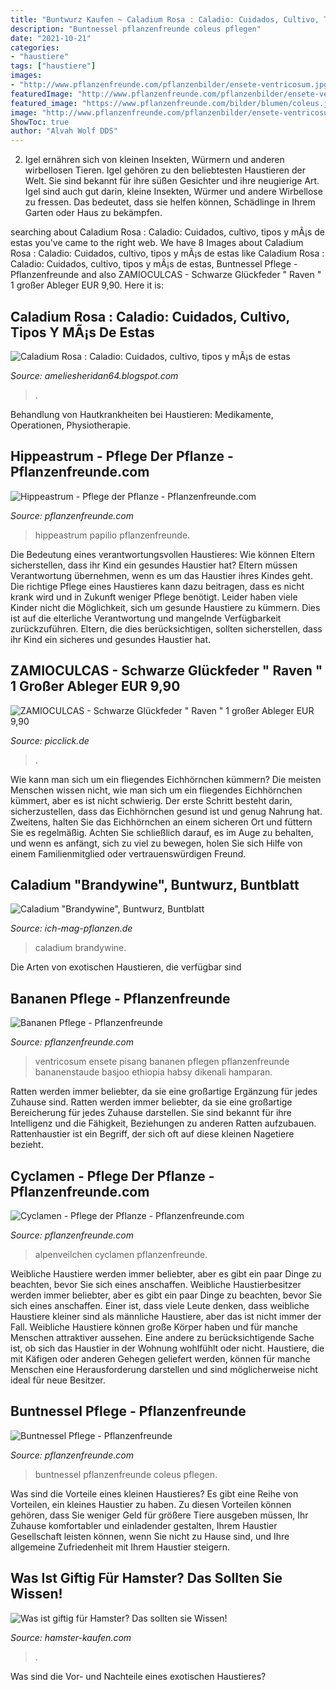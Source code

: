 ```yaml
---
title: "Buntwurz Kaufen ~ Caladium Rosa : Caladio: Cuidados, Cultivo, Tipos Y Mã¡s De Estas"
description: "Buntnessel pflanzenfreunde coleus pflegen"
date: "2021-10-21"
categories:
- "haustiere"
tags: ["haustiere"]
images:
- "http://www.pflanzenfreunde.com/pflanzenbilder/ensete-ventricosum.jpg"
featuredImage: "http://www.pflanzenfreunde.com/pflanzenbilder/ensete-ventricosum.jpg"
featured_image: "https://www.pflanzenfreunde.com/bilder/blumen/coleus.jpg"
image: "http://www.pflanzenfreunde.com/pflanzenbilder/ensete-ventricosum.jpg"
ShowToc: true
author: "Alvah Wolf DDS"
---
```



2. Igel ernähren sich von kleinen Insekten, Würmern und anderen wirbellosen Tieren.
Igel gehören zu den beliebtesten Haustieren der Welt. Sie sind bekannt für ihre süßen Gesichter und ihre neugierige Art. Igel sind auch gut darin, kleine Insekten, Würmer und andere Wirbellose zu fressen. Das bedeutet, dass sie helfen können, Schädlinge in Ihrem Garten oder Haus zu bekämpfen.

	

		
searching about Caladium Rosa : Caladio: Cuidados, cultivo, tipos y mÃ¡s de estas you've came to the right web. We have 8 Images about Caladium Rosa : Caladio: Cuidados, cultivo, tipos y mÃ¡s de estas like Caladium Rosa : Caladio: Cuidados, cultivo, tipos y mÃ¡s de estas, Buntnessel Pflege - Pflanzenfreunde and also ZAMIOCULCAS - Schwarze Glückfeder &quot; Raven &quot; 1 großer Ableger EUR 9,90. Here it is:
		
    
## Caladium Rosa : Caladio: Cuidados, Cultivo, Tipos Y MÃ¡s De Estas

<img loading=lazy src="https://lh3.googleusercontent.com/proxy/-qzCCk3MTqZJxzfN_jux2z4mX5p86uR3pM08Mijp-jXxu02ydMWVxAAkzQdlrd7imRPejRVZfcfl59ioRO3cCD2AnDaWCuJuHcxe6Oy0TLi2jaVcw3HTMuNZrFO3zxm3H2AOdeO4URm_DSgBge5hREaACJfI=w1200-h630-p-k-no-nu" onerror="this.onerror=null;this.src='https://tse3.mm.bing.net/th?id=OIP.8jY4iwSiVPkJGN529nZJ8QHaEU&amp;pid=15.1';" alt="Caladium Rosa : Caladio: Cuidados, cultivo, tipos y mÃ¡s de estas">

_Source: ameliesheridan64.blogspot.com_

>. 

	

Behandlung von Hautkrankheiten bei Haustieren: Medikamente, Operationen, Physiotherapie.

    
## Hippeastrum - Pflege Der Pflanze - Pflanzenfreunde.com

<img loading=lazy src="https://www.pflanzenfreunde.com/bilder/knollengewaechse/hippeastrum.jpg" onerror="this.onerror=null;this.src='https://tse2.mm.bing.net/th?id=OIP.zym9u9US4o0zDp7xiHUwWwAAAA&amp;pid=15.1';" alt="Hippeastrum - Pflege der Pflanze - Pflanzenfreunde.com">

_Source: pflanzenfreunde.com_

>hippeastrum papilio pflanzenfreunde. 

	

Die Bedeutung eines verantwortungsvollen Haustieres: Wie können Eltern sicherstellen, dass ihr Kind ein gesundes Haustier hat?
Eltern müssen Verantwortung übernehmen, wenn es um das Haustier ihres Kindes geht. Die richtige Pflege eines Haustieres kann dazu beitragen, dass es nicht krank wird und in Zukunft weniger Pflege benötigt. Leider haben viele Kinder nicht die Möglichkeit, sich um gesunde Haustiere zu kümmern. Dies ist auf die elterliche Verantwortung und mangelnde Verfügbarkeit zurückzuführen. Eltern, die dies berücksichtigen, sollten sicherstellen, dass ihr Kind ein sicheres und gesundes Haustier hat.

    
## ZAMIOCULCAS - Schwarze Glückfeder &quot; Raven &quot; 1 Großer Ableger EUR 9,90

<img loading=lazy src="https://www.picclickimg.com/JoMAAOSwJiVesMs2/%97%95%BF%97%95-Zamioculcas-Schwarze-Glückfeder-Raven.jpg" onerror="this.onerror=null;this.src='https://tse1.mm.bing.net/th?id=OIP.ACOn3wpgGoOGrMulyJkSdgEsGQ&amp;pid=15.1';" alt="ZAMIOCULCAS - Schwarze Glückfeder &quot; Raven &quot; 1 großer Ableger EUR 9,90">

_Source: picclick.de_

>. 

	

Wie kann man sich um ein fliegendes Eichhörnchen kümmern?
Die meisten Menschen wissen nicht, wie man sich um ein fliegendes Eichhörnchen kümmert, aber es ist nicht schwierig. Der erste Schritt besteht darin, sicherzustellen, dass das Eichhörnchen gesund ist und genug Nahrung hat. Zweitens, halten Sie das Eichhörnchen an einem sicheren Ort und füttern Sie es regelmäßig. Achten Sie schließlich darauf, es im Auge zu behalten, und wenn es anfängt, sich zu viel zu bewegen, holen Sie sich Hilfe von einem Familienmitglied oder vertrauenswürdigen Freund.

    
## Caladium &quot;Brandywine&quot;, Buntwurz, Buntblatt

<img loading=lazy src="https://www.ich-mag-pflanzen.de/shop/images/thumbnail/produkte/large/29566_5.jpg" onerror="this.onerror=null;this.src='https://tse3.mm.bing.net/th?id=OIP.NsWQ0siPhiW15IylyiA5vwHaHa&amp;pid=15.1';" alt="Caladium &quot;Brandywine&quot;, Buntwurz, Buntblatt">

_Source: ich-mag-pflanzen.de_

>caladium brandywine. 

	

Die Arten von exotischen Haustieren, die verfügbar sind

    
## Bananen Pflege - Pflanzenfreunde

<img loading=lazy src="http://www.pflanzenfreunde.com/pflanzenbilder/ensete-ventricosum.jpg" onerror="this.onerror=null;this.src='https://tse1.mm.bing.net/th?id=OIP.VtRPFIbsQ7Mdg7mMUspSWAHaI-&amp;pid=15.1';" alt="Bananen Pflege - Pflanzenfreunde">

_Source: pflanzenfreunde.com_

>ventricosum ensete pisang bananen pflegen pflanzenfreunde bananenstaude basjoo ethiopia habsy dikenali hamparan. 

	

Ratten werden immer beliebter, da sie eine großartige Ergänzung für jedes Zuhause sind.
Ratten werden immer beliebter, da sie eine großartige Bereicherung für jedes Zuhause darstellen. Sie sind bekannt für ihre Intelligenz und die Fähigkeit, Beziehungen zu anderen Ratten aufzubauen. Rattenhaustier ist ein Begriff, der sich oft auf diese kleinen Nagetiere bezieht.

    
## Cyclamen - Pflege Der Pflanze - Pflanzenfreunde.com

<img loading=lazy src="https://www.pflanzenfreunde.com/bilder/knollengewaechse/cyclamen1.jpg" onerror="this.onerror=null;this.src='https://tse3.mm.bing.net/th?id=OIP.7IiHJbgRciNcPLDsY8tp-wAAAA&amp;pid=15.1';" alt="Cyclamen - Pflege der Pflanze - Pflanzenfreunde.com">

_Source: pflanzenfreunde.com_

>alpenveilchen cyclamen pflanzenfreunde. 

	

Weibliche Haustiere werden immer beliebter, aber es gibt ein paar Dinge zu beachten, bevor Sie sich eines anschaffen.
Weibliche Haustierbesitzer werden immer beliebter, aber es gibt ein paar Dinge zu beachten, bevor Sie sich eines anschaffen. Einer ist, dass viele Leute denken, dass weibliche Haustiere kleiner sind als männliche Haustiere, aber das ist nicht immer der Fall. Weibliche Haustiere können große Körper haben und für manche Menschen attraktiver aussehen. Eine andere zu berücksichtigende Sache ist, ob sich das Haustier in der Wohnung wohlfühlt oder nicht. Haustiere, die mit Käfigen oder anderen Gehegen geliefert werden, können für manche Menschen eine Herausforderung darstellen und sind möglicherweise nicht ideal für neue Besitzer.

    
## Buntnessel Pflege - Pflanzenfreunde

<img loading=lazy src="https://www.pflanzenfreunde.com/bilder/blumen/coleus.jpg" onerror="this.onerror=null;this.src='https://tse3.mm.bing.net/th?id=OIP.iK4OW7NLeEP7hmDpp9uATQAAAA&amp;pid=15.1';" alt="Buntnessel Pflege - Pflanzenfreunde">

_Source: pflanzenfreunde.com_

>buntnessel pflanzenfreunde coleus pflegen. 

	

Was sind die Vorteile eines kleinen Haustieres?
Es gibt eine Reihe von Vorteilen, ein kleines Haustier zu haben. Zu diesen Vorteilen können gehören, dass Sie weniger Geld für größere Tiere ausgeben müssen, Ihr Zuhause komfortabler und einladender gestalten, Ihrem Haustier Gesellschaft leisten können, wenn Sie nicht zu Hause sind, und Ihre allgemeine Zufriedenheit mit Ihrem Haustier steigern.

    
## Was Ist Giftig Für Hamster? Das Sollten Sie Wissen!

<img loading=lazy src="http://hamster-kaufen.com/wp-content/uploads/2016/02/giftig-1-242x300.png" onerror="this.onerror=null;this.src='https://tse1.mm.bing.net/th?id=OIP.TBluGoSvnOGnNGYiMlvyogAAAA&amp;pid=15.1';" alt="Was ist giftig für Hamster? Das sollten sie Wissen!">

_Source: hamster-kaufen.com_

>. 

	

Was sind die Vor- und Nachteile eines exotischen Haustieres?

